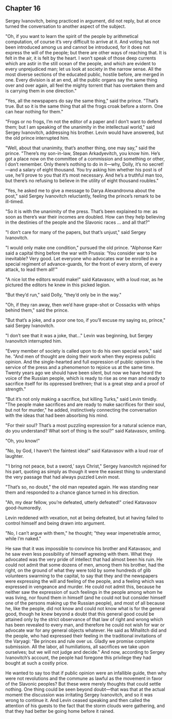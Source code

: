 ## Chapter 16


Sergey Ivanovitch, being practiced in argument, did not reply, but at
once turned the conversation to another aspect of the subject.

"Oh, if you want to learn the spirit of the people by arithmetical
computation, of course it’s very difficult to arrive at it. And voting
has not been introduced among us and cannot be introduced, for it does
not express the will of the people; but there are other ways of reaching
that. It is felt in the air, it is felt by the heart. I won’t speak of
those deep currents which are astir in the still ocean of the people,
and which are evident to every unprejudiced man; let us look at society
in the narrow sense. All the most diverse sections of the educated
public, hostile before, are merged in one. Every division is at an end,
all the public organs say the same thing over and over again, all feel
the mighty torrent that has overtaken them and is carrying them in one
direction."

"Yes, all the newspapers do say the same thing," said the prince.
"That’s true. But so it is the same thing that all the frogs croak
before a storm. One can hear nothing for them."

"Frogs or no frogs, I’m not the editor of a paper and I don’t want to
defend them; but I am speaking of the unanimity in the intellectual
world," said Sergey Ivanovitch, addressing his brother. Levin would have
answered, but the old prince interrupted him.

"Well, about that unanimity, that’s another thing, one may say," said
the prince. "There’s my son-in-law, Stepan Arkadyevitch, you know him.
He’s got a place now on the committee of a commission and something or
other, I don’t remember. Only there’s nothing to do in it—why, Dolly,
it’s no secret!—and a salary of eight thousand. You try asking him
whether his post is of use, he’ll prove to you that it’s most necessary.
And he’s a truthful man too, but there’s no refusing to believe in the
utility of eight thousand roubles."

"Yes, he asked me to give a message to Darya Alexandrovna about the
post," said Sergey Ivanovitch reluctantly, feeling the prince’s remark
to be ill-timed.

"So it is with the unanimity of the press. That’s been explained to me:
as soon as there’s war their incomes are doubled. How can they help
believing in the destinies of the people and the Slavonic races ... and
all that?"

"I don’t care for many of the papers, but that’s unjust," said Sergey
Ivanovitch.

"I would only make one condition," pursued the old prince. "Alphonse
Karr said a capital thing before the war with Prussia: ‘You consider war
to be inevitable? Very good. Let everyone who advocates war be enrolled
in a special regiment of advance-guards, for the front of every storm,
of every attack, to lead them all!’"

"A nice lot the editors would make!" said Katavasov, with a loud roar,
as he pictured the editors he knew in this picked legion.

"But they’d run," said Dolly, "they’d only be in the way."

"Oh, if they ran away, then we’d have grape-shot or Cossacks with whips
behind them," said the prince.

"But that’s a joke, and a poor one too, if you’ll excuse my saying so,
prince," said Sergey Ivanovitch.

"I don’t see that it was a joke, that..." Levin was beginning, but
Sergey Ivanovitch interrupted him.

"Every member of society is called upon to do his own special work,"
said he. "And men of thought are doing their work when they express
public opinion. And the single-hearted and full expression of public
opinion is the service of the press and a phenomenon to rejoice us at
the same time. Twenty years ago we should have been silent, but now we
have heard the voice of the Russian people, which is ready to rise as
one man and ready to sacrifice itself for its oppressed brethren; that
is a great step and a proof of strength."

"But it’s not only making a sacrifice, but killing Turks," said Levin
timidly. "The people make sacrifices and are ready to make sacrifices
for their soul, but not for murder," he added, instinctively connecting
the conversation with the ideas that had been absorbing his mind.

"For their soul? That’s a most puzzling expression for a natural science
man, do you understand? What sort of thing is the soul?" said Katavasov,
smiling.

"Oh, you know!"

"No, by God, I haven’t the faintest idea!" said Katavasov with a loud
roar of laughter.

"‘I bring not peace, but a sword,’ says Christ," Sergey Ivanovitch
rejoined for his part, quoting as simply as though it were the easiest
thing to understand the very passage that had always puzzled Levin most.

"That’s so, no doubt," the old man repeated again. He was standing near
them and responded to a chance glance turned in his direction.

"Ah, my dear fellow, you’re defeated, utterly defeated!" cried Katavasov
good-humoredly.

Levin reddened with vexation, not at being defeated, but at having
failed to control himself and being drawn into argument.

"No, I can’t argue with them," he thought; "they wear impenetrable
armor, while I’m naked."

He saw that it was impossible to convince his brother and Katavasov, and
he saw even less possibility of himself agreeing with them. What they
advocated was the very pride of intellect that had almost been his ruin.
He could not admit that some dozens of men, among them his brother, had
the right, on the ground of what they were told by some hundreds of glib
volunteers swarming to the capital, to say that they and the newspapers
were expressing the will and feeling of the people, and a feeling which
was expressed in vengeance and murder. He could not admit this, because
he neither saw the expression of such feelings in the people among whom
he was living, nor found them in himself (and he could not but consider
himself one of the persons making up the Russian people), and most of
all because he, like the people, did not know and could not know what is
for the general good, though he knew beyond a doubt that this general
good could be attained only by the strict observance of that law of
right and wrong which has been revealed to every man, and therefore he
could not wish for war or advocate war for any general objects whatever.
He said as Mihalitch did and the people, who had expressed their feeling
in the traditional invitations of the Varyagi: "Be princes and rule over
us. Gladly we promise complete submission. All the labor, all
humiliations, all sacrifices we take upon ourselves; but we will not
judge and decide." And now, according to Sergey Ivanovitch’s account,
the people had foregone this privilege they had bought at such a costly
price.

He wanted to say too that if public opinion were an infallible guide,
then why were not revolutions and the commune as lawful as the movement
in favor of the Slavonic peoples? But these were merely thoughts that
could settle nothing. One thing could be seen beyond doubt—that was that
at the actual moment the discussion was irritating Sergey Ivanovitch,
and so it was wrong to continue it. And Levin ceased speaking and then
called the attention of his guests to the fact that the storm clouds
were gathering, and that they had better be going home before it rained.



